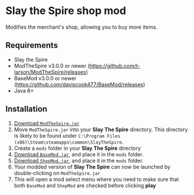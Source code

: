 # Slay the Spire shop mod

Modifies the merchant's shop, allowing you to buy more items.

## Requirements ##
* Slay the Spire
* ModTheSpire v3.0.0 or newer (https://github.com/t-larson/ModTheSpire/releases)
* BaseMod v3.0.0 or newer (https://github.com/daviscook477/BaseMod/releases)
* Java 8+

## Installation ##
1. [Download `ModTheSpire.jar`](https://github.com/kiooeht/ModTheSpire/releases)
2. Move `ModTheSpire.jar` into your **Slay The Spire** directory. This directory is likely to be found under `C:\Program Files (x86)\Steam\steamapps\common\SlayTheSpire`.
3. Create a `mods` folder in your **Slay The Spire** directory
4. [Download `BaseMod.jar`](https://github.com/daviscook477/BaseMod/releases), and place it in the `mods` folder.
5. [Download `ShopMod.jar`](https://github.com/twanvl/sts-shop-mod/releases), and place it in the `mods` folder.
6. Your modded version of **Slay The Spire** can now be launched by double-clicking on `ModTheSpire.jar`
7. This will open a mod select menu where you need to make sure that both `BaseMod` and `ShopMod` are checked before clicking **play**

